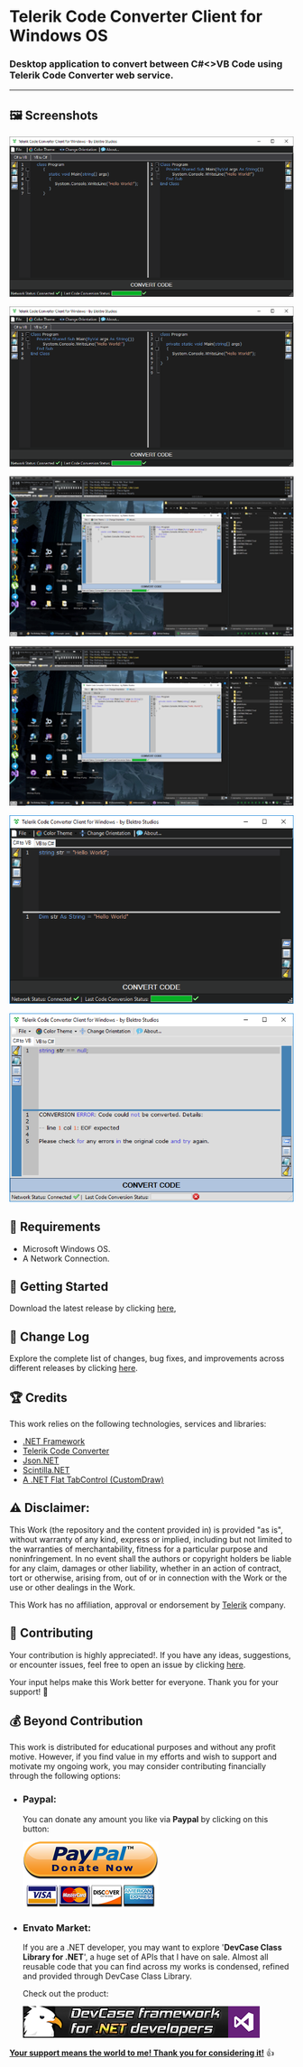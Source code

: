 <!-- Common Project Tags:
desktop-app 
desktop-application 
dotnet 
dotnet-core 
netcore 
netframework 
netframework48 
tool 
tools 
vbnet 
visualstudio 
windows 
windows-app 
windows-application 
windows-applications 
windows-forms 
winforms 
 -->

# Telerik Code Converter Client for Windows OS

### Desktop application to convert between C#<>VB Code using Telerik Code Converter web service.

------------------

## 🖼️ Screenshots

![screenshot](/Images/screenshot1.png)

![screenshot](/Images/screenshot2.png)

![screenshot](/Images/screenshot3.png)

![screenshot](/Images/screenshot4.png)

![screenshot](/Images/screenshot5.png)

![screenshot](/Images/screenshot6.png)

## 📝 Requirements

- Microsoft Windows OS.
- A Network Connection.

## 🤖 Getting Started

Download the latest release by clicking [here](https://github.com/ElektroStudios/Telerik-Code-Converter-Client-For-Windows/releases/latest),

## 🔄 Change Log

Explore the complete list of changes, bug fixes, and improvements across different releases by clicking [here](/Docs/CHANGELOG.md).

## 🏆 Credits

This work relies on the following technologies, services and libraries: 

 - [.NET Framework](https://dotnet.microsoft.com/en-us/download/dotnet-framework)
 - [Telerik Code Converter](https://converter.telerik.com/)
 - [Json.NET](https://www.newtonsoft.com/json)
 - [Scintilla.NET](https://github.com/jacobslusser/ScintillaNET)
 - [A .NET Flat TabControl (CustomDraw)](https://www.codeproject.com/Articles/12185/A-NET-Flat-TabControl-CustomDraw)

## ⚠️ Disclaimer:

This Work (the repository and the content provided in) is provided "as is", without warranty of any kind, express or implied, including but not limited to the warranties of merchantability, fitness for a particular purpose and noninfringement. In no event shall the authors or copyright holders be liable for any claim, damages or other liability, whether in an action of contract, tort or otherwise, arising from, out of or in connection with the Work or the use or other dealings in the Work.

This Work has no affiliation, approval or endorsement by [Telerik](https://www.telerik.com/) company.

## 💪 Contributing

Your contribution is highly appreciated!. If you have any ideas, suggestions, or encounter issues, feel free to open an issue by clicking [here](https://github.com/ElektroStudios/Telerik-Code-Converter-Client-For-Windows/issues/new/choose). 

Your input helps make this Work better for everyone. Thank you for your support! 🚀

## 💰 Beyond Contribution 

This work is distributed for educational purposes and without any profit motive. However, if you find value in my efforts and wish to support and motivate my ongoing work, you may consider contributing financially through the following options:

 - ### Paypal:
    You can donate any amount you like via **Paypal** by clicking on this button:

    [![Donation Account](Images/Paypal_Donate.png)](https://www.paypal.com/cgi-bin/webscr?cmd=_s-xclick&hosted_button_id=E4RQEV6YF5NZY)

 - ### Envato Market:
   If you are a .NET developer, you may want to explore '**DevCase Class Library for .NET**', a huge set of APIs that I have on sale.
   Almost all reusable code that you can find across my works is condensed, refined and provided through DevCase Class Library.

    Check out the product:
    
   [![DevCase Class Library for .NET](Images/DevCase_Banner.png)](https://codecanyon.net/item/elektrokit-class-library-for-net/19260282)

<u>**Your support means the world to me! Thank you for considering it!**</u> 👍
